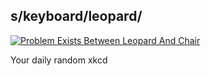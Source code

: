 ## s/keyboard/leopard/
[![Problem Exists Between Leopard And Chair](https://imgs.xkcd.com/comics/s_keyboard_leopard.png)](https://xkcd.com/1031/ "Problem Exists Between Leopard And Chair")

Your daily random xkcd
